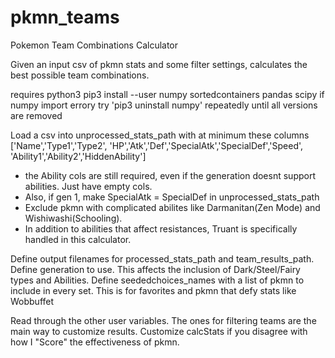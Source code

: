 # pkmn_teams
Pokemon Team Combinations Calculator

Given an input csv of pkmn stats and some filter settings, calculates the best possible team combinations.

requires python3
pip3 install --user numpy sortedcontainers pandas scipy
if numpy import errory try 'pip3 uninstall numpy' repeatedly until all versions are removed

Load a csv into unprocessed_stats_path with at minimum these columns ['Name','Type1','Type2', 'HP','Atk','Def','SpecialAtk','SpecialDef','Speed', 'Ability1','Ability2','HiddenAbility']
  - the Ability cols are still required, even if the generation doesnt support abilities. Just have empty cols.
  - Also, if gen 1, make SpecialAtk = SpecialDef in unprocessed_stats_path
  - Exclude pkmn with complicated abilites like Darmanitan(Zen Mode) and Wishiwashi(Schooling).
  - In addition to abilities that affect resistances, Truant is specifically handled in this calculator.

Define output filenames for processed_stats_path and team_results_path.
Define generation to use. This affects the inclusion of Dark/Steel/Fairy types and Abilities.
Define seededchoices_names with a list of pkmn to include in every set. This is for favorites and pkmn that defy stats like Wobbuffet

Read through the other user variables. The ones for filtering teams are the main way to customize results.
Customize calcStats if you disagree with how I "Score" the effectiveness of pkmn.

